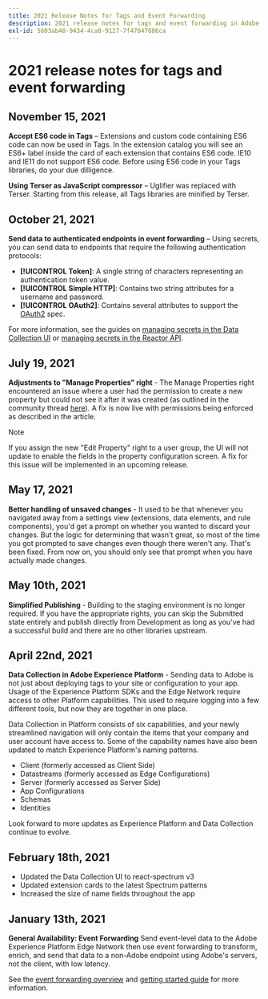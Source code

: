 ```yaml
---
title: 2021 Release Notes for Tags and Event Forwarding
description: 2021 release notes for tags and event forwarding in Adobe Experience Platform.
exl-id: 5603ab40-9434-4ca8-9127-7f47047686ca
---
```

# 2021 release notes for tags and event forwarding

## November 15, 2021

**Accept ES6 code in Tags** – Extensions and custom code containing ES6 code can now be used in Tags. In the extension catalog you will see an ES6+ label inside the card of each extension that contains ES6 code. IE10 and IE11 do not support ES6 code. Before using ES6 code in your Tags libraries, do your due dilligence.

**Using Terser as JavaScript compressor** – Uglifier was replaced with Terser. Starting from this release, all Tags libraries are minified by Terser.

## October 21, 2021

**Send data to authenticated endpoints in event forwarding** – Using secrets, you can send data to endpoints that require the following authentication protocols:

* **[!UICONTROL Token]**: A single string of characters representing an authentication token value.
* **[!UICONTROL Simple HTTP]**: Contains two string attributes for a username and password.
* **[!UICONTROL OAuth2]**: Contains several attributes to support the [OAuth2](https://datatracker.ietf.org/doc/html/rfc6749) spec.

For more information, see the guides on [managing secrets in the Data Collection UI](../ui/event-forwarding/secrets.md) or [managing secrets in the Reactor API](../api/guides/secrets.md).

## July 19, 2021

**Adjustments to "Manage Properties" right** - The Manage Properties right encountered an issue where a user had the permission to create a new property but could not see it after it was created (as outlined in the community thread [here](https://experienceleaguecommunities.adobe.com/t5/adobe-experience-platform-launch/technical-advisory-adjustments-to-the-manage-properties/ba-p/399176)). A fix is now live with permissions being enforced as described in the article.

>[!NOTE]
>
>If you assign the new "Edit Property" right to a user group, the UI will not update to enable the fields in the property configuration screen. A fix for this issue will be implemented in an upcoming release.

## May 17, 2021

**Better handling of unsaved changes** - It used to be that whenever you navigated away from a settings view (extensions, data elements, and rule components), you'd get a prompt on whether you wanted to discard your changes. But the logic for determining that wasn't great, so most of the time you got prompted to save changes even though there weren't any.  That's been fixed.  From now on, you should only see that prompt when you have actually made changes.

## May 10th, 2021

**Simplified Publishing** - Building to the staging environment is no longer required.  If you have the appropriate rights, you can skip the Submitted state entirely and publish directly from Development as long as you’ve had a successful build and there are no other libraries upstream.

## April 22nd, 2021

**Data Collection in Adobe Experience Platform** - Sending data to Adobe is not just about deploying tags to your site or configuration to your app.  Usage of the Experience Platform SDKs and the Edge Network require access to other Platform capabilities.  This used to require logging into a few different tools, but now they are together in one place.

Data Collection in Platform consists of six capabilities, and your newly streamlined navigation will only contain the items that your company and user account have access to.  Some of the capability names have also been updated to match Experience Platform's naming patterns.

* Client (formerly accessed as Client Side)
* Datastreams (formerly accessed as Edge Configurations)
* Server (formerly accessed as Server Side)
* App Configurations
* Schemas
* Identities

Look forward to more updates as Experience Platform and Data Collection continue to evolve.

## February 18th, 2021

* Updated the Data Collection UI to react-spectrum v3
* Updated extension cards to the latest Spectrum patterns
* Increased the size of name fields throughout the app

## January 13th, 2021

**General Availability: Event Forwarding** Send event-level data to the Adobe Experience Platform Edge Network then use event forwarding to transform, enrich, and send that data to a non-Adobe endpoint using Adobe's servers, not the client, with low latency.

See the [event forwarding overview](../ui/event-forwarding/overview.md) and [getting started guide](../ui/event-forwarding/getting-started.md) for more information.

